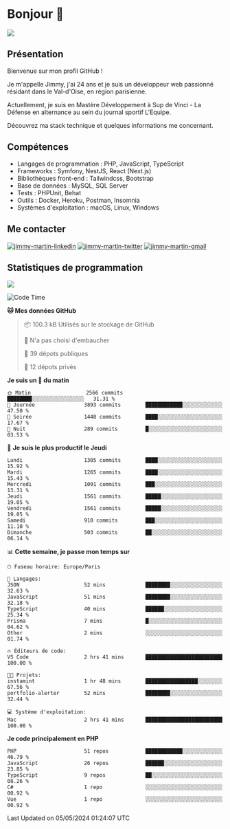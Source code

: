 # Bonjour 👋

![](https://komarev.com/ghpvc/?username=jimmy-martin&color=1a1b27)

## Présentation

Bienvenue sur mon profil GitHub !

Je m'appelle Jimmy, j'ai 24 ans et je suis un développeur web passionné résidant dans le Val-d'Oise, en région parisienne.

Actuellement, je suis en Mastère Développement à Sup de Vinci - La Défense en alternance au sein du journal sportif L'Equipe.

Découvrez ma stack technique et quelques informations me concernant.

## Compétences

- Langages de programmation : PHP, JavaScript, TypeScript
- Frameworks : Symfony, NestJS, React (Next.js)
- Bibliothèques front-end : Tailwindcss, Bootstrap
- Base de données : MySQL, SQL Server
- Tests : PHPUnit, Behat
- Outils : Docker, Heroku, Postman, Insomnia
- Systèmes d'exploitation : macOS, Linux, Windows

## Me contacter

<p>
<a href="https://www.linkedin.com/in/jimmy-martin-dev/" target="_blank"><img align="center" src="https://img.shields.io/badge/-LinkedIn-0077B5?style=for-the-badge&logo=Linkedin&logoColor=white" alt="jimmy-martin-linkedin"/></a>
<a href="https://twitter.com/jimmydev_" target="_blank"><img align="center" src="https://img.shields.io/badge/-Twitter-1DA1F2?style=for-the-badge&logo=Twitter&logoColor=white" alt="jimmy-martin-twitter"/></a>
<a href="mailto:jimmy.martin952@gmail.com" target="_blank"><img align="center" src="https://img.shields.io/badge/gmail-D14836?style=for-the-badge&logo=gmail&logoColor=white" alt="jimmy-martin-gmail"/></a>
</p>

## Statistiques de programmation

<a href="https://github-readme-stats.vercel.app/api/top-langs/?username=jimmy-martin&layout=compact">
  <img align="center" src="https://github-readme-stats.vercel.app/api/top-langs/?username=jimmy-martin&layout=compact"/>
</a>

<!--START_SECTION:waka-->
![Code Time](http://img.shields.io/badge/Code%20Time-2%2C005%20hrs%2014%20mins-blue)

**🐱 Mes données GitHub** 

> 📦 100.3 kB Utilisés sur le stockage de GitHub 
 > 
> 🚫 N'a pas choisi d'embaucher
 > 
> 📜 39 dépots publiques 
 > 
> 🔑 12 dépots privés 
 > 
**Je suis un 🐤 du matin** 

```text
🌞 Matin                  2566 commits        ████████░░░░░░░░░░░░░░░░░   31.31 % 
🌆 Journée                3893 commits        ████████████░░░░░░░░░░░░░   47.50 % 
🌃 Soirée                 1448 commits        ████░░░░░░░░░░░░░░░░░░░░░   17.67 % 
🌙 Nuit                   289 commits         █░░░░░░░░░░░░░░░░░░░░░░░░   03.53 % 
```
📅 **Je suis le plus productif le Jeudi** 

```text
Lundi                    1305 commits        ████░░░░░░░░░░░░░░░░░░░░░   15.92 % 
Mardi                    1265 commits        ████░░░░░░░░░░░░░░░░░░░░░   15.43 % 
Mercredi                 1091 commits        ███░░░░░░░░░░░░░░░░░░░░░░   13.31 % 
Jeudi                    1561 commits        █████░░░░░░░░░░░░░░░░░░░░   19.05 % 
Vendredi                 1561 commits        █████░░░░░░░░░░░░░░░░░░░░   19.05 % 
Samedi                   910 commits         ███░░░░░░░░░░░░░░░░░░░░░░   11.10 % 
Dimanche                 503 commits         ██░░░░░░░░░░░░░░░░░░░░░░░   06.14 % 
```


📊 **Cette semaine, je passe mon temps sur** 

```text
🕑︎ Fuseau horaire: Europe/Paris

💬 Langages: 
JSON                     52 mins             ████████░░░░░░░░░░░░░░░░░   32.63 % 
JavaScript               51 mins             ████████░░░░░░░░░░░░░░░░░   32.18 % 
TypeScript               40 mins             ██████░░░░░░░░░░░░░░░░░░░   25.34 % 
Prisma                   7 mins              █░░░░░░░░░░░░░░░░░░░░░░░░   04.62 % 
Other                    2 mins              ░░░░░░░░░░░░░░░░░░░░░░░░░   01.74 % 

🔥 Éditeurs de code: 
VS Code                  2 hrs 41 mins       █████████████████████████   100.00 % 

🐱‍💻 Projets: 
instamint                1 hr 48 mins        █████████████████░░░░░░░░   67.56 % 
portfolio-alerter        52 mins             ████████░░░░░░░░░░░░░░░░░   32.44 % 

💻 Système d'exploitation: 
Mac                      2 hrs 41 mins       █████████████████████████   100.00 % 
```

**Je code principalement en PHP** 

```text
PHP                      51 repos            ████████████░░░░░░░░░░░░░   46.79 % 
JavaScript               26 repos            ██████░░░░░░░░░░░░░░░░░░░   23.85 % 
TypeScript               9 repos             ██░░░░░░░░░░░░░░░░░░░░░░░   08.26 % 
C#                       1 repo              ░░░░░░░░░░░░░░░░░░░░░░░░░   00.92 % 
Vue                      1 repo              ░░░░░░░░░░░░░░░░░░░░░░░░░   00.92 % 
```




 Last Updated on 05/05/2024 01:24:07 UTC
<!--END_SECTION:waka-->


